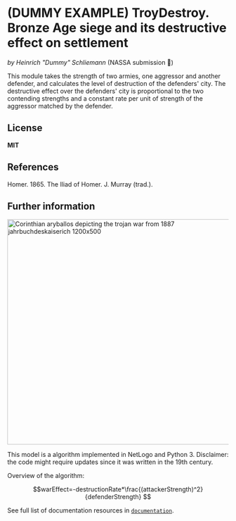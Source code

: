 # (DUMMY EXAMPLE) TroyDestroy. Bronze Age siege and its destructive effect on settlement

*by Heinrich "Dummy" Schliemann* (NASSA submission :rocket:)

This module takes the strength of two armies, one aggressor and another defender, and calculates the level of destruction of the defenders' city. The destructive effect over the defenders' city is proportional to the two contending strengths and a constant rate per unit of strength of the aggressor matched by the defender.

## License

**MIT**

## References

Homer. 1865. The Iliad of Homer. J. Murray (trad.).

## Further information

<a title="Unknown Corinthian pottery maker BCE, Public domain, via Wikimedia Commons" href="https://commons.wikimedia.org/wiki/File:Corinthian_aryballos_depicting_the_trojan_war_from_1887_jahrbuchdeskaiserich_1200x500.jpg"><img width="512" alt="Corinthian aryballos depicting the trojan war from 1887 jahrbuchdeskaiserich 1200x500" src="https://upload.wikimedia.org/wikipedia/commons/thumb/3/35/Corinthian_aryballos_depicting_the_trojan_war_from_1887_jahrbuchdeskaiserich_1200x500.jpg/512px-Corinthian_aryballos_depicting_the_trojan_war_from_1887_jahrbuchdeskaiserich_1200x500.jpg"></a>

This model is a algorithm implemented in NetLogo and Python 3. Disclaimer: the code might require updates since it was written in the 19th century.

Overview of the algorithm:

$$warEffect=-destructionRate*\frac{(attackerStrength)^2}{defenderStrength} $$

See full list of documentation resources in [`documentation`](documentation/tableOfContents.md).
